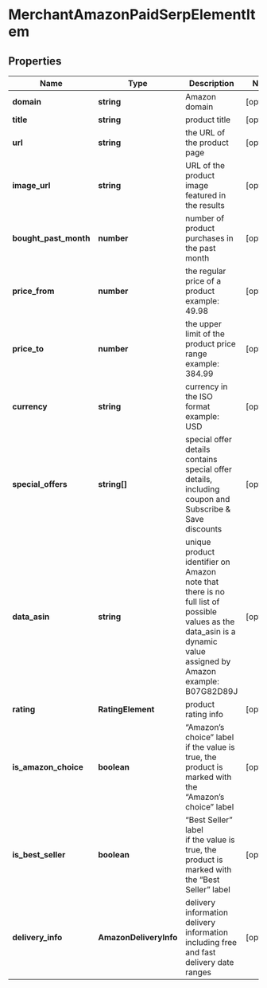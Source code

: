 # MerchantAmazonPaidSerpElementItem

## Properties

| Name | Type | Description | Notes |
|------------ | ------------- | ------------- | -------------|
**domain** | **string** | Amazon domain |[optional]|
**title** | **string** | product title |[optional]|
**url** | **string** | the URL of the product page |[optional]|
**image_url** | **string** | URL of the product image featured in the results |[optional]|
**bought_past_month** | **number** | number of product purchases in the past month |[optional]|
**price_from** | **number** | the regular price of a product<br>example:<br>49.98 |[optional]|
**price_to** | **number** | the upper limit of the product price range<br>example:<br>384.99 |[optional]|
**currency** | **string** | currency in the ISO format<br>example:<br>USD |[optional]|
**special_offers** | **string[]** | special offer details<br>contains special offer details, including coupon and Subscribe & Save discounts |[optional]|
**data_asin** | **string** | unique product identifier on Amazon<br>note that there is no full list of possible values as the data_asin is a dynamic value assigned by Amazon<br>example:<br>B07G82D89J |[optional]|
**rating** | **RatingElement** | product rating info |[optional]|
**is_amazon_choice** | **boolean** | “Amazon’s choice” label<br>if the value is true, the product is marked with the “Amazon’s choice” label |[optional]|
**is_best_seller** | **boolean** | “Best Seller” label<br>if the value is true, the product is marked with the “Best Seller” label |[optional]|
**delivery_info** | **AmazonDeliveryInfo** | delivery information<br>delivery information including free and fast delivery date ranges |[optional]|